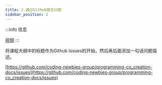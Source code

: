 ```yaml
---
title: 2.通过Github提交问题
sidebar_position: 2
---
```


:::info 信息

[视频](https://www.bilibili.com/video/BV1V24y1H73p/?vd_source=4a888db8814702b2062fcaf2575be745)
:::


将课程大纲中的标题作为Github Issues的开始，然后再后面添加一句话问题描述。

[https://github.com/coding-newbies-group/programming-co_creation-docs/issues](https://github.com/coding-newbies-group/programming-co_creation-docs/issues)